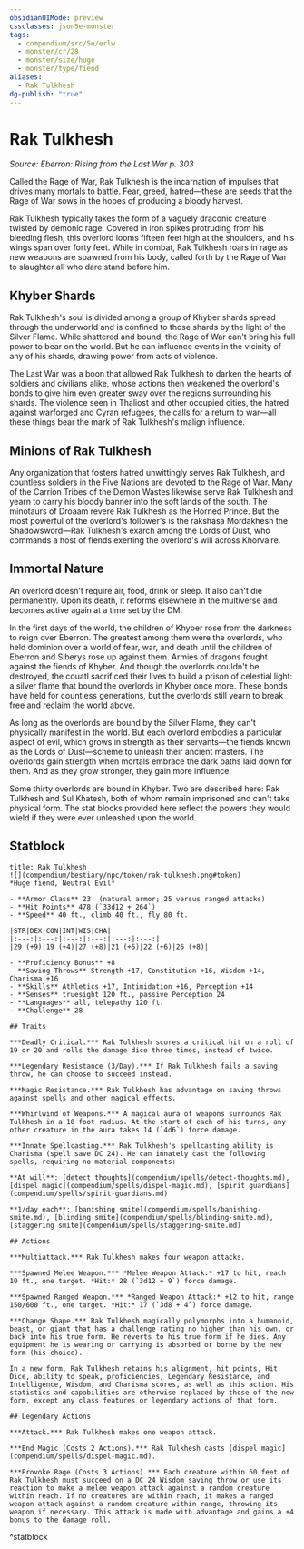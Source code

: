 ```yaml
---
obsidianUIMode: preview
cssclasses: json5e-monster
tags:
  - compendium/src/5e/erlw
  - monster/cr/28
  - monster/size/huge
  - monster/type/fiend
aliases:
  - Rak Tulkhesh
dg-publish: "true"
---
```

# Rak Tulkhesh
*Source: Eberron: Rising from the Last War p. 303*  

Called the Rage of War, Rak Tulkhesh is the incarnation of impulses that drives many mortals to battle. Fear, greed, hatred—these are seeds that the Rage of War sows in the hopes of producing a bloody harvest.

Rak Tulkhesh typically takes the form of a vaguely draconic creature twisted by demonic rage. Covered in iron spikes protruding from his bleeding flesh, this overlord looms fifteen feet high at the shoulders, and his wings span over forty feet. While in combat, Rak Tulkhesh roars in rage as new weapons are spawned from his body, called forth by the Rage of War to slaughter all who dare stand before him.

## Khyber Shards

Rak Tulkhesh's soul is divided among a group of Khyber shards spread through the underworld and is confined to those shards by the light of the Silver Flame. While shattered and bound, the Rage of War can't bring his full power to bear on the world. But he can influence events in the vicinity of any of his shards, drawing power from acts of violence.

The Last War was a boon that allowed Rak Tulkhesh to darken the hearts of soldiers and civilians alike, whose actions then weakened the overlord's bonds to give him even greater sway over the regions surrounding his shards. The violence seen in Thaliost and other occupied cities, the hatred against warforged and Cyran refugees, the calls for a return to war—all these things bear the mark of Rak Tulkhesh's malign influence.

## Minions of Rak Tulkhesh

Any organization that fosters hatred unwittingly serves Rak Tulkhesh, and countless soldiers in the Five Nations are devoted to the Rage of War. Many of the Carrion Tribes of the Demon Wastes likewise serve Rak Tulkhesh and yearn to carry his bloody banner into the soft lands of the south. The minotaurs of Droaam revere Rak Tulkhesh as the Horned Prince. But the most powerful of the overlord's follower's is the rakshasa Mordakhesh the Shadowsword—Rak Tulkhesh's exarch among the Lords of Dust, who commands a host of fiends exerting the overlord's will across Khorvaire.

## Immortal Nature

An overlord doesn't require air, food, drink or sleep. It also can't die permanently. Upon its death, it reforms elsewhere in the multiverse and becomes active again at a time set by the DM.

In the first days of the world, the children of Khyber rose from the darkness to reign over Eberron. The greatest among them were the overlords, who held dominion over a world of fear, war, and death until the children of Eberron and Siberys rose up against them. Armies of dragons fought against the fiends of Khyber. And though the overlords couldn't be destroyed, the couatl sacrificed their lives to build a prison of celestial light: a silver flame that bound the overlords in Khyber once more. These bonds have held for countless generations, but the overlords still yearn to break free and reclaim the world above.

As long as the overlords are bound by the Silver Flame, they can't physically manifest in the world. But each overlord embodies a particular aspect of evil, which grows in strength as their servants—the fiends known as the Lords of Dust—scheme to unleash their ancient masters. The overlords gain strength when mortals embrace the dark paths laid down for them. And as they grow stronger, they gain more influence.

Some thirty overlords are bound in Khyber. Two are described here: Rak Tulkhesh and Sul Khatesh, both of whom remain imprisoned and can't take physical form. The stat blocks provided here reflect the powers they would wield if they were ever unleashed upon the world.

## Statblock

```ad-statblock
title: Rak Tulkhesh
![](compendium/bestiary/npc/token/rak-tulkhesh.png#token)
*Huge fiend, Neutral Evil*

- **Armor Class** 23  (natural armor; 25 versus ranged attacks)
- **Hit Points** 478 (`33d12 + 264`)
- **Speed** 40 ft., climb 40 ft., fly 80 ft.

|STR|DEX|CON|INT|WIS|CHA|
|:---:|:---:|:---:|:---:|:---:|:---:|
|29 (+9)|19 (+4)|27 (+8)|21 (+5)|22 (+6)|26 (+8)|

- **Proficiency Bonus** +8
- **Saving Throws** Strength +17, Constitution +16, Wisdom +14, Charisma +16
- **Skills** Athletics +17, Intimidation +16, Perception +14
- **Senses** truesight 120 ft., passive Perception 24
- **Languages** all, telepathy 120 ft.
- **Challenge** 28

## Traits

***Deadly Critical.*** Rak Tulkhesh scores a critical hit on a roll of 19 or 20 and rolls the damage dice three times, instead of twice.

***Legendary Resistance (3/Day).*** If Rak Tulkhesh fails a saving throw, he can choose to succeed instead.

***Magic Resistance.*** Rak Tulkhesh has advantage on saving throws against spells and other magical effects.

***Whirlwind of Weapons.*** A magical aura of weapons surrounds Rak Tulkhesh in a 10 foot radius. At the start of each of his turns, any other creature in the aura takes 14 (`4d6`) force damage.

***Innate Spellcasting.*** Rak Tulkhesh's spellcasting ability is Charisma (spell save DC 24). He can innately cast the following spells, requiring no material components:

**At will**: [detect thoughts](compendium/spells/detect-thoughts.md), [dispel magic](compendium/spells/dispel-magic.md), [spirit guardians](compendium/spells/spirit-guardians.md)

**1/day each**: [banishing smite](compendium/spells/banishing-smite.md), [blinding smite](compendium/spells/blinding-smite.md), [staggering smite](compendium/spells/staggering-smite.md)

## Actions

***Multiattack.*** Rak Tulkhesh makes four weapon attacks.

***Spawned Melee Weapon.*** *Melee Weapon Attack:* +17 to hit, reach 10 ft., one target. *Hit:* 28 (`3d12 + 9`) force damage.

***Spawned Ranged Weapon.*** *Ranged Weapon Attack:* +12 to hit, range 150/600 ft., one target. *Hit:* 17 (`3d8 + 4`) force damage.

***Change Shape.*** Rak Tulkhesh magically polymorphs into a humanoid, beast, or giant that has a challenge rating no higher than his own, or back into his true form. He reverts to his true form if he dies. Any equipment he is wearing or carrying is absorbed or borne by the new form (his choice).

In a new form, Rak Tulkhesh retains his alignment, hit points, Hit Dice, ability to speak, proficiencies, Legendary Resistance, and Intelligence, Wisdom, and Charisma scores, as well as this action. His statistics and capabilities are otherwise replaced by those of the new form, except any class features or legendary actions of that form.

## Legendary Actions

***Attack.*** Rak Tulkhesh makes one weapon attack.

***End Magic (Costs 2 Actions).*** Rak Tulkhesh casts [dispel magic](compendium/spells/dispel-magic.md).

***Provoke Rage (Costs 3 Actions).*** Each creature within 60 feet of Rak Tulkhesh must succeed on a DC 24 Wisdom saving throw or use its reaction to make a melee weapon attack against a random creature within reach. If no creatures are within reach, it makes a ranged weapon attack against a random creature within range, throwing its weapon if necessary. This attack is made with advantage and gains a +4 bonus to the damage roll.
```
^statblock